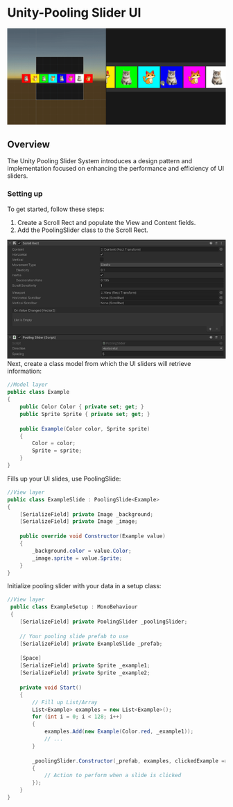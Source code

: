 # Unity-Pooling Slider UI
![](https://github.com/StayOnSofa/Unity-PoolingSlider/blob/main/Example.gif?raw=true)
## Overview
The Unity Pooling Slider System introduces a design pattern and implementation focused on enhancing the performance and efficiency of UI sliders.
### Setting up
To get started, follow these steps:
1. Create a Scroll Rect and populate the View and Content fields.
2. Add the PoolingSlider class to the Scroll Rect.

![](https://github.com/StayOnSofa/Unity-PoolingSlider/blob/main/Example.png?raw=true)
Next, create a class model from which the UI sliders will retrieve information:
```C#
//Model layer
public class Example
{
    public Color Color { private set; get; }
    public Sprite Sprite { private set; get; }
        
    public Example(Color color, Sprite sprite)
    {
        Color = color;
        Sprite = sprite;
    }
}
```
Fills up your UI slides, use PoolingSlide<YourModel>:
```C#
//View layer
public class ExampleSlide : PoolingSlide<Example>
{
    [SerializeField] private Image _background;
    [SerializeField] private Image _image;

    public override void Constructor(Example value)
    {
        _background.color = value.Color;
        _image.sprite = value.Sprite;
    }
}
```

Initialize pooling slider with your data in a setup class:
```C#
//View layer
 public class ExampleSetup : MonoBehaviour
 {
    [SerializeField] private PoolingSlider _poolingSlider;
        
    // Your pooling slide prefab to use
    [SerializeField] private ExampleSlide _prefab;
    
    [Space] 
    [SerializeField] private Sprite _example1;
    [SerializeField] private Sprite _example2;

    private void Start()
    {
        // Fill up List/Array
        List<Example> examples = new List<Example>();
        for (int i = 0; i < 128; i++)
        {
            examples.Add(new Example(Color.red, _example1));
            // ...
        }

        _poolingSlider.Constructor(_prefab, examples, clickedExample =>
        {
            // Action to perform when a slide is clicked
        });
    }
}
```